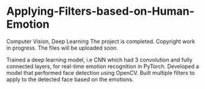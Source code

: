 # Applying-Filters-based-on-Human-Emotion
Computer Vision, Deep Learning
The project is completed. Copyright work in progress. The files will be uploaded soon. 


Trained a deep learning model, i.e CNN which had 3 convolution and fully connected layers, for real-time emotion recognition in PyTorch.
Developed a model that performed face detection using OpenCV. Built multiple filters to apply to the detected face based on the emotions.
